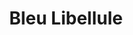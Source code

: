 ---
title: "Bleu Libellule"
url: /la-seyne-sur-mer/bleu-libellule/
shop: fournitures pour coiffeurs
---